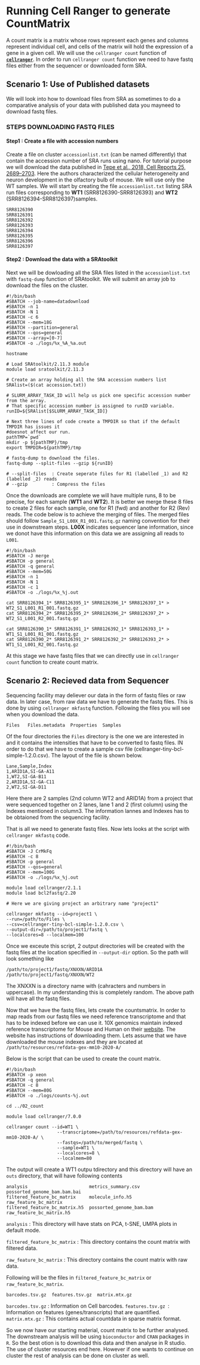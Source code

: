 # Running Cell Ranger to generate CountMatrix

A count matrix is a matrix whose rows represent each genes and columns represent individual cell, and cells of the matrix will hold the expression of a gene in a given cell. We will use the `cellranger count` function of [**`cellranger`**](https://support.10xgenomics.com/single-cell-gene-expression/software/pipelines/latest/tutorials/gex-analysis-nature-publication#GEXIntro). In order to run `cellranger count` function we need to have fastq files either from the sequencer or downloaded form SRA.

## Scenario 1: Use of Published datasets
 We will look into how to download files from SRA as sometimes to do a comparative analysis of your data with published data you mayneed to download fastq files.

### STEPS DOWNLOADING FASTQ FILES

#### Step1 : Create a file with accession numbers

Create a file on cluster `accessionlist.txt` (can be named differently) that contain the accession number of SRA runs using nano.  For tutorial purpose we will download the data published in [Tepe et al., 2018, Cell Reports 25, 2689–2703](https://www.sciencedirect.com/science/article/pii/S2211124718317972?via%3Dihub).  Here the authors characterized the cellular heterogeneity and neuron development in the olfactory bulb of mouse.  We will use only the WT samples.  We will start by creating the file `accessionlist.txt` listing SRA run files corresponding to **WT1** (SRR8126390-SRR8126393) and **WT2** (SRR8126394-SRR8126397)samples.

```
SRR8126390
SRR8126391
SRR8126392
SRR8126393
SRR8126394
SRR8126395
SRR8126396
SRR8126397
```
#### Step2 : Download the data with a SRAtoolkit
Next we will be dowloading all the SRA files listed in the `accessionlist.txt` with `fastq-dump` function of SRAtoolkit.  We will submit an array job to download the files on the cluster.

```
#!/bin/bash
#SBATCH --job-name=datadownload
#SBATCH -n 1
#SBATCH -N 1
#SBATCH -c 6
#SBATCH --mem=18G
#SBATCH --partition=general
#SBATCH --qos=general
#SBATCH --array=[0-7]
#SBATCH -o ./logs/%x_%A_%a.out

hostname

# Load SRAtoolkit/2.11.3 module
module load sratoolkit/2.11.3

# Create an array holding all the SRA accession numbers list
SRAlist=($(cat accession.txt))

# SLURM_ARRAY_TASK_ID will help us pick one specific accession number from the array.
# That specific accession number is assigned to runID variable.
runID=${SRAlist[$SLURM_ARRAY_TASK_ID]}

# Next three lines of code create a TMPDIR so that if the default TMPDIR has issues it
#doesnot affect our run.
pathTMP=`pwd`
mkdir -p ${pathTMP}/tmp
export TMPDIR=${pathTMP}/tmp

# fastq-dump to download the files.
fastq-dump --split-files --gzip ${runID}

# --split-files  : Create seperate files for R1 (labelled _1) and R2 (labelled _2) reads
# --gzip         : Compress the files
```

Once the downloads are complete we will have multiple runs, 8 to be precise, for each sample (**WT1** and **WT2**).  It is better we merge these 8 files to create 2 files for each sample, one for R1 (fwd) and another for R2 (Rev) reads. The code below is to achieve the merging of files. The merged files should follow `Sample_S1_L00X_R1_001.fastq.gz` naming convention for their use in downstream steps. **L00X** indicates sequencer lane information, since we donot have this information on this data we are assigning all reads to `L001`.

```
#!/bin/bash
#SBATCH -J merge
#SBATCH -p general
#SBATCH -q general
#SBATCH --mem=50G
#SBATCH -n 1
#SBATCH -N 1
#SBATCH -c 1
#SBATCH -o ./logs/%x_%j.out

cat SRR8126394_1* SRR8126395_1* SRR8126396_1* SRR8126397_1* > WT2_S1_L001_R1_001.fastq.gz
cat SRR8126394_2* SRR8126395_2* SRR8126396_2* SRR8126397_2* > WT2_S1_L001_R2_001.fastq.gz

cat SRR8126390_1* SRR8126391_1* SRR8126392_1* SRR8126393_1* > WT1_S1_L001_R1_001.fastq.gz
cat SRR8126390_2* SRR8126391_2* SRR8126392_2* SRR8126393_2* > WT1_S1_L001_R2_001.fastq.gz
```
At this stage we have fastq files that we can directly use in `cellranger count` function to create count matrix.

## Scenario 2: Recieved data from Sequencer
Sequencing facility may deliever our data in the form of fastq files or raw data. In later case, from raw data we have to generate the fastq files.  This is done by using `cellranger mkfastq` function. Following the files you will see when you download the data.

```
Files   Files.metadata  Properties  Samples
```
Of the four directories the `Files` directory is the one we are interested in and it contains the intensities that have to be converted to fastq files. IN order to do that we have to create a sample csv file (cellranger-tiny-bcl-simple-1.2.0.csv). The layout of the file is shown below.
```
Lane,Sample,Index
1,ARID1A,SI-GA-A11
1,WT2,SI-GA-B11
2,ARID1A,SI-GA-C11
2,WT2,SI-GA-D11
```
Here there are 2 samples (2nd column WT2 and ARID1A) from a project that were sequenced together on 2 lanes, lane 1 and 2 (first column) using the Indexes mentioned in column3. The information lannes and Indexes has to be obtaioned from the sequencing facility.

That is all we need to generate fastq files.  Now lets looks at the script with `cellranger mkfastq` code.
```
#!/bin/bash
#SBATCH -J CrMkFq
#SBATCH -c 8
#SBATCH -p general
#SBATCH --qos=general
#SBATCH --mem=100G
#SBATCH -o ./logs/%x_%j.out

module load cellranger/2.1.1
module load bcl2fastq/2.20

# Here we are giving project an arbitrary name "project1"

cellranger mkfastq --id=project1 \
--run=/path/to/Files \
--csv=cellranger-tiny-bcl-simple-1.2.0.csv \
--output-dir=/path/to/project1/fastq \
--localcores=8 --localmem=100
```
Once we exceute this script, 2 output directories will be created with the fastq files at the location specified in `--output-dir` option.  So the path will look something like
```
/path/to/project1/fastq/XNXXN/ARID1A
/path/to/project1/fastq/XNXXN/WT2
```
The XNXXN is a directory name with (cahracters and numbers in uppercase). In my understanding this is completely random. The above path will have all the fastq files.

Now that we have the fastq files, lets create the countsmatrix. In order to map reads from our fastq files we need reference transcriptome and that has to be indexed before we can use it.  10X genomics maintain indexed reference transcriptome for Mouse and Human on their [website](https://support.10xgenomics.com/single-cell-gene-expression/software/downloads/latest).  The website has instructions of downloading them. Lets assume that we have downloaded the mouse indexes and they are located at `/path/to/resources/refdata-gex-mm10-2020-A/`

Below is the script that can be used to create the count matrix.

```
#!/bin/bash
#SBATCH -p xeon
#SBATCH -q general
#SBATCH -c 8
#SBATCH --mem=80G
#SBATCH -o ./logs/counts-%j.out

cd ../02_count

module load cellranger/7.0.0

cellranger count --id=WT1 \
                   --transcriptome=/path/to/resources/refdata-gex-mm10-2020-A/ \
                   --fastqs=/path/to/merged/fastq \
                   --sample=WT1 \
                   --localcores=8 \
                   --localmem=80

```
 The output will create a WT1 outpu tdirectory and this directory will have an `outs` directory, that will have following contents
 ```
analysis                       metrics_summary.csv       possorted_genome_bam.bam.bai
filtered_feature_bc_matrix     molecule_info.h5          raw_feature_bc_matrix
filtered_feature_bc_matrix.h5  possorted_genome_bam.bam  raw_feature_bc_matrix.h5
 ```

 `analysis` : This directory will have stats on PCA, t-SNE, UMPA plots in default mode.

 `filtered_feature_bc_matrix` : This directory contains the count matrix with filtered data.

 `raw_feature_bc_matrix` : This directory contains the count matrix with raw data.

Following will be the files in `filtered_feature_bc_matrix` or `raw_feature_bc_matrix`.

```
barcodes.tsv.gz  features.tsv.gz  matrix.mtx.gz
```
`barcodes.tsv.gz` : Information on Cell barcodes.
`features.tsv.gz `: Information on features (genes/transcripts) that are quantified.
`matrix.mtx.gz`   :  This contains actual countdata in sparse matrix format.

So we now have our starting material, count matrix to be further analysed.  The downstream analysis will be using `bioconductor` and `CRAN` packages in `R`.  So the best otion is to download this data and then analyse in R studio.  The use of cluster resources end here.  However if one wants to continue on cluster the rest of analysis can be done on cluster as well.
